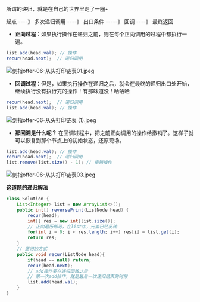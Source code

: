 所谓的递归，就是在自己的世界里走了一圈~ 

起点  ----》 多次递归调用  ----》   出口条件  -----》 回调   ----》  最终返回

+ **正向过程**：如果执行操作在递归之前，则在每个正向调用的过程中都执行一遍。
```java
list.add(head.val); // 操作
recur(head.next);  // 递归调用
```
![剑指offer-06-从头打印链表01.jpeg](https://pic.leetcode-cn.com/1612445891-RbWUcI-%E5%89%91%E6%8C%87offer-06-%E4%BB%8E%E5%A4%B4%E6%89%93%E5%8D%B0%E9%93%BE%E8%A1%A801.jpeg)


+ **回调过程**：但是，如果执行操作在递归之后，就会在最终的递归出口处开始，继续执行没有执行完的操作！有那味道没！哈哈哈

```java
recur(head.next);  // 递归调用
list.add(head.val); // 操作
```

![剑指offer-06-从头打印链表 (1).jpeg](https://pic.leetcode-cn.com/1612446490-ClcHRD-%E5%89%91%E6%8C%87offer-06-%E4%BB%8E%E5%A4%B4%E6%89%93%E5%8D%B0%E9%93%BE%E8%A1%A8%20\(1\).jpeg)


+ **那回溯是什么呢？**
在回调过程中，把之前正向调用的操作给撤销了。这样子就可以恢复到那个节点上的初始状态，还原现场。

```java
list.add(head.val); // 操作
recur(head.next);  // 递归调用
list.remove(list.size() - 1); // 撤销操作
```
![剑指offer-06-从头打印链表03.jpeg](https://pic.leetcode-cn.com/1612445925-lDgrho-%E5%89%91%E6%8C%87offer-06-%E4%BB%8E%E5%A4%B4%E6%89%93%E5%8D%B0%E9%93%BE%E8%A1%A803.jpeg)

**这道题的递归解法**
```java
class Solution {
    List<Integer> list = new ArrayList<>();
    public int[] reversePrint(ListNode head) {
        recur(head);
        int[] res = new int[list.size()];
        // 正向遍历即可，在list中，元素已经反转
        for(int i = 0; i < res.length; i++) res[i] = list.get(i);
        return res;
    }
    // 递归的方式
    public void recur(ListNode head){
        if(head == null) return;
        recur(head.next);
        // add操作要在递归函数之后
        // 第一次add操作，就是最后一次递归结束的时候
        list.add(head.val);
    }
}
```